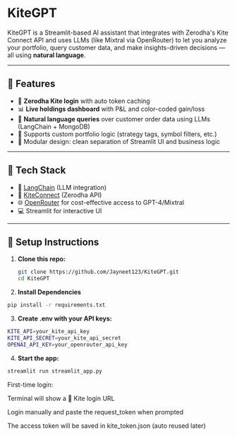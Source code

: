 # KiteGPT

KiteGPT is a Streamlit-based AI assistant that integrates with Zerodha's Kite Connect API and uses LLMs (like Mixtral via OpenRouter) to let you analyze your portfolio, query customer data, and make insights-driven decisions — all using **natural language**.

---

## 🚀 Features

- 🔐 **Zerodha Kite login** with auto token caching
- 📊 **Live holdings dashboard** with P&L and color-coded gain/loss
- 🤖 **Natural language queries** over customer order data using LLMs (LangChain + MongoDB)
- 🧠 Supports custom portfolio logic (strategy tags, symbol filters, etc.)
- 📁 Modular design: clean separation of Streamlit UI and business logic

---

## 🧰 Tech Stack

- 🧠 [LangChain](https://github.com/langchain-ai/langchain) (LLM integration)
- 🧾 [KiteConnect](https://github.com/zerodhatech/pykiteconnect) (Zerodha API)
- 🌐 [OpenRouter](https://openrouter.ai) for cost-effective access to GPT-4/Mixtral
- 💻 Streamlit for interactive UI

---

## 🧪 Setup Instructions

1. **Clone this repo:**
   ```bash
   git clone https://github.com/Jayneet123/KiteGPT.git
   cd KiteGPT
   ```
   
2. **Install Dependencies**
  ```bash
  pip install -r requirements.txt
  ```

3. **Create .env with your API keys:**
  ```bash
  KITE_API=your_kite_api_key
  KITE_API_SECRET=your_kite_api_secret
  OPENAI_API_KEY=your_openrouter_api_key
  ```

4. **Start the app:**
  ```bash
  streamlit run streamlit_app.py
  ```

First-time login:

Terminal will show a 🔗 Kite login URL

Login manually and paste the request_token when prompted

The access token will be saved in kite_token.json (auto reused later)

 

